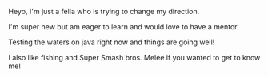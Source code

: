Heyo, I'm just a fella who is trying to change my direction.

I'm super new but am eager to learn and would love to have a mentor.

Testing the waters on java right now and things are going well!

I also like fishing and Super Smash bros. Melee if you wanted to get to know me!
